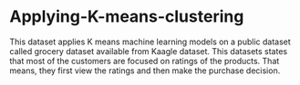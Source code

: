 # Applying-K-means-clustering
This dataset applies K means machine learning models on a public dataset called grocery dataset available from Kaagle dataset. This datasets states that most of the customers are focused on ratings of the products. That means, they first view the ratings and then make the purchase decision. 
